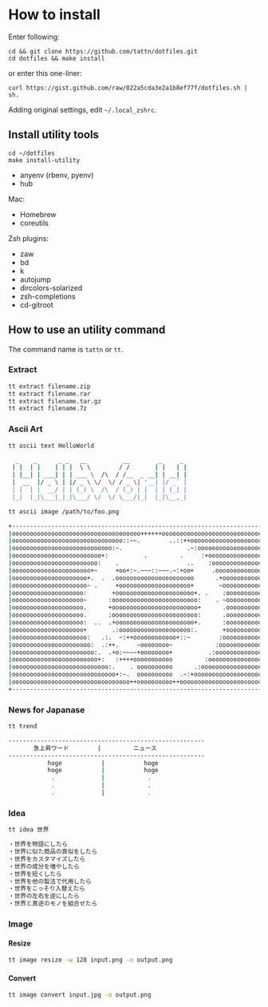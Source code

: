 # How to install

Enter following:
```
cd && git clone https://github.com/tattn/dotfiles.git
cd dotfiles && make install
```

or enter this one-liner:
```
curl https://gist.github.com/raw/022a5cda3e2a1b8ef77f/dotfiles.sh | sh.
```

Adding original settings, edit `~/.local_zshrc`.

## Install utility tools

```
cd ~/dotfiles
make install-utility
```

* anyenv (rbenv, pyenv)
* hub

Mac:
* Homebrew
* coreutils

Zsh plugins:
* zaw
* bd
* k
* autojump
* dircolors-solarized
* zsh-completions
* cd-gitroot

## How to use an utility command

The command name is `tattn` or `tt`.

### Extract

```bash
tt extract filename.zip
tt extract filename.rar
tt extract filename.tar.gz
tt extract filename.7z
```

### Ascii Art

```bash
tt ascii text HelloWorld
```

```bash
  _    _      _ _   __          __        _     _
 | |  | |    | | |  \ \        / /       | |   | |
 | |__| | ___| | | ___ \  /\  / /__  _ __| | __| |
 |  __  |/ _ \ | |/ _ \ \/  \/ / _ \| '__| |/ _` |
 | |  | |  __/ | | (_) \  /\  / (_) | |  | | (_| |
 |_|  |_|\___|_|_|\___/ \/  \/ \___/|_|  |_|\__,_|
```


```bash
tt ascii image /path/to/foo.png
```

```bash
+--------------------------------------------------------------------------------+
|oooooooooooooooooooooooooooooooooooo++++++oooooooooooooooooooooooooooooooooooooo|
|ooooooooooooooooooooooooooooooo::~~.        ..::++oooooooooooooooooooooooooooooo|
|oooooooooooooooooooooooooooo:~.                  .~:oooooooooooooooooooooooooooo|
|ooooooooooooooooooooooooo+:          .         .     :+ooooooooooooooooooooooooo|
|oooooooooooooooooooooooo:    .                   ..    :oooooooooooooooooooooooo|
|oooooooooooooooooooooo+~     +oo+:~.~~~::~~~.~:+oo+     .ooooooooooooooooooooooo|
|ooooooooooooooooooooo+.  .  .oooooooooooooooooooooo      .+ooooooooooooooooooooo|
|ooooooooooooooooooooo~ .     +oooooooooooooooooooo+       ~ooooooooooooooooooooo|
|oooooooooooooooooooo:       +oooooooooooooooooooooo+. .    :oooooooooooooooooooo|
|oooooooooooooooooooo~      :oooooooooooooooooooooooo:    . ~oooooooooooooooooooo|
|oooooooooooooooooooo.      +oooooooooooooooooooooooo+      .oooooooooooooooooooo|
|oooooooooooooooooooo.      :oooooooooooooooooooooooo:      .oooooooooooooooooooo|
|oooooooooooooooooooo:  ..  .+oooooooooooooooooooooo+.      :oooooooooooooooooooo|
|oooooooooooooooooooo+       .:oooooooooooooooooooo:.       +oooooooooooooooooooo|
|ooooooooooooooooooooo:   .:.  ~:++oooooooooooo+::~        :ooooooooooooooooooooo|
|oooooooooooooooooooooo:  .:++.     ~oooooooo~            :oooooooooooooooooooooo|
|ooooooooooooooooooooooo:.  .+o:~~~~+oooooooo+          .:ooooooooooooooooooooooo|
|oooooooooooooooooooooooo+:   :++++ooooooooooo         :ooooooooooooooooooooooooo|
|ooooooooooooooooooooooooooo:.    . oooooooooo      .:ooooooooooooooooooooooooooo|
|ooooooooooooooooooooooooooooo+:~.  oooooooooo  .~:+ooooooooooooooooooooooooooooo|
|ooooooooooooooooooooooooooooooooo++oooooooooo++ooooooooooooooooooooooooooooooooo|
+--------------------------------------------------------------------------------+
```

### News for Japanase

```bash
tt trend
```

```bash
-------------------------------------------------------
       急上昇ワード        |         ニュース
-------------------------------------------------------
           hoge           |           hoge           
           hoge           |           hoge           
            .             |            .
            .             |            .
            .             |            .
```

### Idea

```bash
tt idea 世界
```

```bash
・世界を物語にしたら
・世界に似た商品の真似をしたら
・世界をカスタマイズしたら
・世界の成分を増やしたら
・世界を短くしたら
・世界を他の製法で代用したら
・世界をこっそり入替えたら
・世界の左右を逆にしたら
・世界と真逆のモノを組合せたら
```

### Image

#### Resize

```bash
tt image resize -w 128 input.png -o output.png
```

#### Convert

```bash
tt image convert input.jpg -o output.png
```

